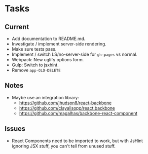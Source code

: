 Tasks
=====

## Current

* Add documentation to README.md.
* Investigate / implement server-side rendering.
* Make sure tests pass.
* Implement / switch LS/no-server-side for `gh-pages` vs normal.
* Webpack: New uglify options form.
* Gulp: Switch to jsxhint.
* Remove `app-OLD-DELETE`


## Notes

* Maybe use an integration library:
    * https://github.com/jhudson8/react-backbone
    * https://github.com/clayallsopp/react.backbone
    * https://github.com/magalhas/backbone-react-component

## Issues

* React Components need to be imported to work, but with JsHint ignoring
  JSX stuff, you can't tell from unused stuff.
